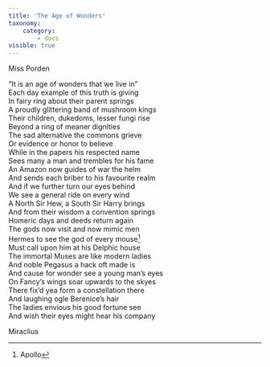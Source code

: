 ```yaml
---
title: 'The Age of Wonders'
taxonomy:
    category:
        - docs
visible: true
---
```


<div class="author">Miss Porden</div>

“It is an age of wonders that we live in”  
Each day example of this truth is giving  
In fairy ring about their parent springs  
A proudly glittering band of mushroom kings  
Their children, dukedoms, lesser fungi rise  
Beyond a ring of meaner dignities  
The sad alternative the commons grieve  
Or evidence or honor to believe  
While in the papers his respected name  
Sees many a man and trembles for his fame  
An Amazon now guides of war the helm  
And sends each briber to his favourite realm  
And if we further turn our eyes behind  
We see a general ride on every wind  
A North Sir Hew, a South Sir Harry brings  
And from their wisdom a convention springs  
Homeric days and deeds return again  
The gods now visit and now mimic men  
Hermes to see the god of every mouse[^1]  
Must call upon him at his Delphic house  
The immortal Muses are like modern ladies  
And noble Pegasus a hack oft made is  
And cause for wonder see a young man’s eyes  
On Fancy’s wings soar upwards to the skyes  
There fix’d yea form a constellation there  
And laughing ogle Berenice’s hair  
The ladies envious his good fortune see  
And wish their eyes might hear his company  
  
Miraclius

[^1]: Apollo  